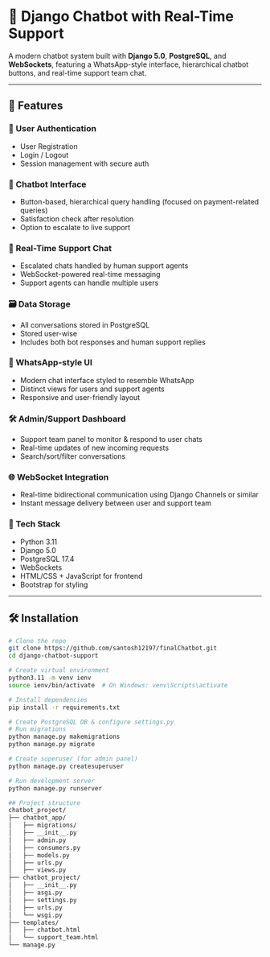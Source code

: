 # 💬 Django Chatbot with Real-Time Support

A modern chatbot system built with **Django 5.0**, **PostgreSQL**, and **WebSockets**, featuring a WhatsApp-style interface, hierarchical chatbot buttons, and real-time support team chat.

---

## 🚀 Features

### 🔐 User Authentication
- User Registration
- Login / Logout
- Session management with secure auth

### 🤖 Chatbot Interface
- Button-based, hierarchical query handling (focused on payment-related queries)
- Satisfaction check after resolution
- Option to escalate to live support

### 👥 Real-Time Support Chat
- Escalated chats handled by human support agents
- WebSocket-powered real-time messaging
- Support agents can handle multiple users

### 🗃️ Data Storage
- All conversations stored in PostgreSQL
- Stored user-wise
- Includes both bot responses and human support replies

### 💬 WhatsApp-style UI
- Modern chat interface styled to resemble WhatsApp
- Distinct views for users and support agents
- Responsive and user-friendly layout

### 🛠️ Admin/Support Dashboard
- Support team panel to monitor & respond to user chats
- Real-time updates of new incoming requests
- Search/sort/filter conversations

### 🌐 WebSocket Integration
- Real-time bidirectional communication using Django Channels or similar
- Instant message delivery between user and support team

### 🧱 Tech Stack
- Python 3.11
- Django 5.0
- PostgreSQL 17.4
- WebSockets
- HTML/CSS + JavaScript for frontend
- Bootstrap for styling

---

## 🛠️ Installation

```bash
# Clone the repo
git clone https://github.com/santosh12197/finalChatbot.git
cd django-chatbot-support

# Create virtual environment
python3.11 -m venv ienv
source ienv/bin/activate  # On Windows: venv\Scripts\activate

# Install dependencies
pip install -r requirements.txt

# Create PostgreSQL DB & configure settings.py
# Run migrations
python manage.py makemigrations
python manage.py migrate

# Create superuser (for admin panel)
python manage.py createsuperuser

# Run development server
python manage.py runserver

## Project structure
chatbot_project/
├── chatbot_app/
│   ├── migrations/
│   ├── __init__.py
│   ├── admin.py
│   ├── consumers.py
│   ├── models.py
│   ├── urls.py
│   ├── views.py
├── chatbot_project/
│   ├── __init__.py
│   ├── asgi.py
│   ├── settings.py
│   ├── urls.py
│   └── wsgi.py
├── templates/
│   ├── chatbot.html
│   └── support_team.html
└── manage.py
